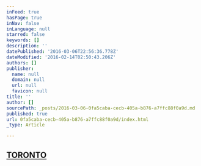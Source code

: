 ```yaml
---
inFeed: true
hasPage: true
inNav: false
inLanguage: null
starred: false
keywords: []
description: ''
datePublished: '2016-03-06T22:56:36.778Z'
dateModified: '2016-02-14T02:50:43.206Z'
authors: []
publisher:
  name: null
  domain: null
  url: null
  favicon: null
title: ''
author: []
sourcePath: _posts/2016-03-06-0fa5caba-cecb-405a-b876-a7ffc88f0a9d.md
published: true
url: 0fa5caba-cecb-405a-b876-a7ffc88f0a9d/index.html
_type: Article

---
```

## [TORONTO][0]

[0]: null